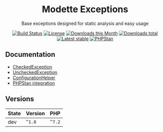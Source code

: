 <h1 align="center">Modette Exceptions</h1>

<p align="center">
    Base exceptions designed for static analysis and easy usage
</p>

<p align="center">
  <a href="https://travis-ci.org/modette/exceptions"><img src="https://img.shields.io/travis/modette/exceptions.svg?style=flat-square" alt="Build Status"/></a>
  <a href="https://packagist.org/packages/modette/exceptions"><img src="https://img.shields.io/packagist/l/modette/exceptions.svg?style=flat-square" alt="License"/></a>
  <a href="https://packagist.org/packages/modette/exceptions"><img src="https://img.shields.io/packagist/dm/modette/exceptions.svg?style=flat-square" alt="Downloads this Month"/></a>
  <a href="https://packagist.org/packages/modette/exceptions"><img src="https://img.shields.io/packagist/dt/modette/exceptions.svg?style=flat-square" alt="Downloads total"/></a>
  <a href="https://packagist.org/packages/modette/exceptions"><img src="https://img.shields.io/packagist/v/modette/exceptions.svg?style=flat-square" alt="Latest stable"/></a>
  <a href="https://github.com/phpstan/phpstan"><img src="https://img.shields.io/badge/PHPStan-enabled-brightgreen.svg?style=flat-square" alt="PHPStan"/></a>
</p>

## Documentation

- [CheckedException](docs/README.md#checkedexception)
- [UncheckedException](docs/README.md#uncheckedexception)
- [ConfigurationHelper](docs/README.md#configuration-helper)
- [PHPStan integration](docs/README.md#phpstan-integration)

## Versions

| State  | Version | PHP    |
|--------|---------|--------|
| dev    | `^1.0`  | `^7.2` |
